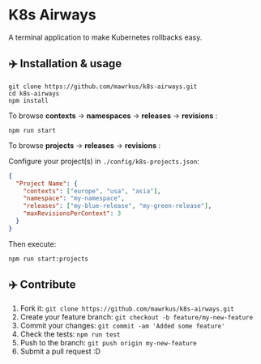 # K8s Airways

A terminal application to make Kubernetes rollbacks easy.

## ✈️  Installation & usage

```shell
git clone https://github.com/mawrkus/k8s-airways.git
cd k8s-airways
npm install
```

To browse **contexts** -> **namespaces** -> **releases** -> **revisions** :

```shell
npm run start
```

To browse **projects** -> **releases** -> **revisions** :

Configure your project(s) in `./config/k8s-projects.json`:

```json
{
  "Project Name": {
    "contexts": ["europe", "usa", "asia"],
    "namespace": "my-namespace",
    "releases": ["my-blue-release", "my-green-release"],
    "maxRevisionsPerContext": 3
  }
}
```

Then execute:

```shell
npm run start:projects
```

## ✈️  Contribute

1. Fork it: `git clone https://github.com/mawrkus/k8s-airways.git`
2. Create your feature branch: `git checkout -b feature/my-new-feature`
3. Commit your changes: `git commit -am 'Added some feature'`
4. Check the tests: `npm run test`
5. Push to the branch: `git push origin my-new-feature`
6. Submit a pull request :D
